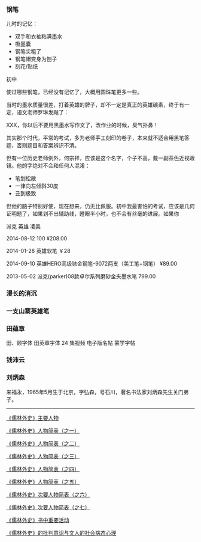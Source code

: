 

### 钢笔

儿时的记忆：

* 双手和衣袖粘满墨水
* 吸墨囊
* 钢笔尖粗了
* 钢笔帽变身为刨子
* 刻花/贴纸

初中

使过哪些钢笔，已经没有记忆了，大概用圆珠笔更多一些。

当时的墨水质量很差，打着英雄的牌子，却不一定是真正的英雄碳素，终于有一定，语文老师罗琳发飚了：

XXX，你以后不要用黑墨水写作文了，改作业的时候，臭气扑鼻！

其实那个时代，平常的考试，多为老师手工刻印的卷子，本来就不适合用黑笔答题，否则题目和答案辨识不清。

但有一位历史老师例外，何宗祥，应该是这个名字，个子不高，戴一副茶色近视眼镜。他的字绝对不会和任何人混淆：

* 笔划松散
* 一律向左倾斜30度
* 丑到极致

但他的脑子特别好使，现在想来，仍无比佩服。初中我最害怕的考试，应该是几何证明题了，如果划不出辅助线，瞪眼半小时，也不会有丝毫的进展。如果你


派克 英雄 凌美

2014-08-12  100 ¥208.00 

2014-01-28 英雄软笔 ￥28

2014-09-10 英雄HERO高级铱金钢笔-9072两支（美工笔+钢笔）  ¥89.00

2013-05-02 派克(parker)08款卓尔系列磨砂金夹墨水笔 799.00

### 漫长的消沉

### 一支山寨英雄笔

### 田蕴章

田、顾字体
田英章字体 24 集视频
电子版名帖
蒙学字帖

### 钱沛云

### 刘炳森

来福永，1965年5月生于北京，字弘森，号石川，著名书法家刘炳森先生关门弟子。

***


[《儒林外史》主要人物](http://blog.sina.com.cn/s/blog_4d6457bd0100i9wk.html)

[《儒林外史》人物简表（之一）](http://blog.sina.com.cn/s/blog_4d6457bd0100ib3h.html)

[《儒林外史》人物简表（之二）](http://blog.sina.com.cn/s/blog_4d6457bd0100ib3p.html)

[《儒林外史》人物简表（之三）](http://blog.sina.com.cn/s/blog_4d6457bd0100ib3v.html)

[《儒林外史》人物简表（之四）](http://blog.sina.com.cn/s/blog_4d6457bd0100ib42.html)

[《儒林外史》人物简表（之五）](http://blog.sina.com.cn/s/blog_4d6457bd0100ib4a.html)

[《儒林外史》次要人物简表（之六）](http://blog.sina.com.cn/s/blog_4d6457bd0100ib4c.html)

[《儒林外史》次要人物简表（之七）](http://blog.sina.com.cn/s/blog_4d6457bd0100ib4f.html)

[《儒林外史》书中重要活动](http://blog.sina.com.cn/s/blog_4d6457bd0100ib4m.html)

[《儒林外史》的批判意识与文人的社会病态心理](http://blog.sina.com.cn/s/blog_4d6457bd0100idzc.html)












